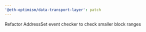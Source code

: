 ```yaml
---
'@eth-optimism/data-transport-layer': patch
---
```


Refactor AddressSet event checker to check smaller block ranges
